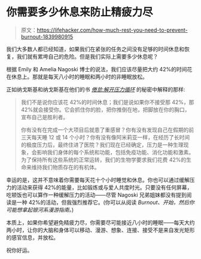 # 你需要多少休息来防止精疲力尽

> 原文：<https://lifehacker.com/how-much-rest-you-need-to-prevent-burnout-1839980915>

我们大多数人都已经知道，如果我们在紧张的任务之间没有足够的时间休息和恢复，我们就有累垮自己的危险。但是我们实际上需要多少休息呢？



根据 Emily 和 Amelia Nagoski 博士的说法，我们应该尽量把大约 42%的时间花在休息上。那就是每天八小时的睡眠和两小时的非睡眠放松。

正如纳戈斯基和纳戈斯基在他们的书 [*倦怠:解开压力循环*](https://www.penguinrandomhouse.com/books/592377/burnout-by-emily-nagoski-phd-and-amelia-nagoski-dma/) 的秘密中解释的那样:

> 我们不是说你应该花 42%的时间休息；我们是说如果你不接受那 42%，那 42%就会接受你。它会抓住你的脸，把你推倒在地，把脚放在你的胸口，宣布自己是胜利者。
> 
> 你有没有在完成一个大项目后就患了重感冒？你有没有发现自己在假期的前三天每天睡 12 或 14 个小时？你有没有像阿米莉亚一样，在经历了长时间的极度压力后，最终住进了医院？我们现在已经确定，压力是一种生理现象，会影响我们身体的每个系统和功能，包括免疫功能、消化功能和激素。为了保持所有这些系统的正常运转，我们的生物学要求我们花费 42%的生命来维持我们物质存在的有机体。

幸运的是，这并不意味着你需要每天花十个小时睡觉和休息。你也可以通过缓解压力的活动来获得 42%的能量，比如锻炼或与爱人共度时光。只要没有任何屏幕，吃顿饭也可以算作一种缓解压力的活动——尽管 Nagoski 兄弟姐妹都没有提到阅读是一种 42%的活动，但我强烈推荐它。(你可以从阅读 *Burnout、*开始，然后你可能想拿起*银河系漫游指南。*)

本质上，如果你希望避免精疲力尽，你需要尽可能接近八小时的睡眠——每天大约两小时，让你的大脑和身体可以移动、漫游、想象、连接、接受不是来自发光矩形的感官信息，并放松。

祝你好运。